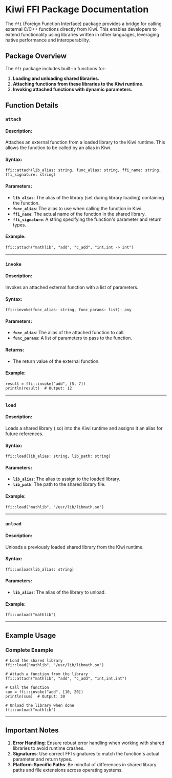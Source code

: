 # Kiwi FFI Package Documentation

The `ffi` (Foreign Function Interface) package provides a bridge for calling external C/C++ functions directly from Kiwi. This enables developers to extend functionality using libraries written in other languages, leveraging native performance and interoperability.

## **Package Overview**

The `ffi` package includes built-in functions for:

1. **Loading and unloading shared libraries.**
2. **Attaching functions from these libraries to the Kiwi runtime.**
3. **Invoking attached functions with dynamic parameters.**


## **Function Details**

### `attach`

#### **Description:**
Attaches an external function from a loaded library to the Kiwi runtime. This allows the function to be called by an alias in Kiwi.

#### **Syntax:**
```kiwi
ffi::attach(lib_alias: string, func_alias: string, ffi_name: string, ffi_signature: string)
```

#### **Parameters:**
- **`lib_alias`**: The alias of the library (set during library loading) containing the function.
- **`func_alias`**: The alias to use when calling the function in Kiwi.
- **`ffi_name`**: The actual name of the function in the shared library.
- **`ffi_signature`**: A string specifying the function's parameter and return types.

#### **Example:**
```kiwi
ffi::attach("mathlib", "add", "c_add", "int,int -> int")
```

---

### `invoke`

#### **Description:**
Invokes an attached external function with a list of parameters.

#### **Syntax:**
```kiwi
ffi::invoke(func_alias: string, func_params: list): any
```

#### **Parameters:**
- **`func_alias`**: The alias of the attached function to call.
- **`func_params`**: A list of parameters to pass to the function.

#### **Returns:**
- The return value of the external function.

#### **Example:**
```kiwi
result = ffi::invoke("add", [5, 7])
println(result)  # Output: 12
```

---

### `load`

#### **Description:**
Loads a shared library (.so) into the Kiwi runtime and assigns it an alias for future references.

#### **Syntax:**
```kiwi
ffi::load(lib_alias: string, lib_path: string)
```

#### **Parameters:**
- **`lib_alias`**: The alias to assign to the loaded library.
- **`lib_path`**: The path to the shared library file.

#### **Example:**
```kiwi
ffi::load("mathlib", "/usr/lib/libmath.so")
```

---

### `unload`

#### **Description:**
Unloads a previously loaded shared library from the Kiwi runtime.

#### **Syntax:**
```kiwi
ffi::unload(lib_alias: string)
```

#### **Parameters:**
- **`lib_alias`**: The alias of the library to unload.

#### **Example:**
```kiwi
ffi::unload("mathlib")
```

---

## **Example Usage**

### **Complete Example**
```kiwi
# Load the shared library
ffi::load("mathlib", "/usr/lib/libmath.so")

# Attach a function from the library
ffi::attach("mathlib", "add", "c_add", "int,int,int")

# Call the function
sum = ffi::invoke("add", [10, 20])
println(sum)  # Output: 30

# Unload the library when done
ffi::unload("mathlib")
```

---

## **Important Notes**
1. **Error Handling**: Ensure robust error handling when working with shared libraries to avoid runtime crashes.
2. **Signatures**: Use correct FFI signatures to match the function's actual parameter and return types.
3. **Platform-Specific Paths**: Be mindful of differences in shared library paths and file extensions across operating systems.